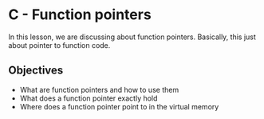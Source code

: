 # C - Function pointers
In this lesson, we are discussing about function pointers. Basically, this just about pointer to function code.

## Objectives
* What are function pointers and how to use them
* What does a function pointer exactly hold
* Where does a function pointer point to in the virtual memory
